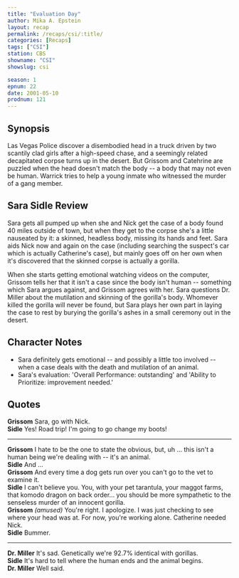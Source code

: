 ```yaml
---
title: "Evaluation Day"
author: Mika A. Epstein
layout: recap
permalink: /recaps/csi/:title/
categories: [Recaps]
tags: ["CSI"]
station: CBS
showname: "CSI"
showslug: csi

season: 1
epnum: 22
date: 2001-05-10
prodnum: 121  
---
```


## Synopsis

Las Vegas Police discover a disembodied head in a truck driven by two scantily clad girls after a high-speed chase, and a seemingly related decapitated corpse turns up in the desert. But Grissom and Catehrine are puzzled when the head doesn't match the body -- a body that may not even be human. Warrick tries to help a young inmate who witnessed the murder of a gang member.

## Sara Sidle Review

Sara gets all pumped up when she and Nick get the case of a body found 40 miles outside of town, but when they get to the corpse she's a little nauseated by it: a skinned, headless body, missing its hands and feet. Sara aids Nick now and again on the case (including searching the suspect's car which is actually Catherine's case), but mainly goes off on her own when it's discovered that the skinned corpse is actually a gorilla.

When she starts getting emotional watching videos on the computer, Grissom tells her that it isn't a case since the body isn't human -- something which Sara argues against, and Grissom agrees with her. Sara questions Dr. Miller about the mutilation and skinning of the gorilla's body. Whomever killed the gorilla will never be found, but Sara plays her own part in laying the case to rest by burying the gorilla's ashes in a small ceremony out in the desert.

## Character Notes

* Sara definitely gets emotional -- and possibly a little too involved -- when a case deals with the death and mutilation of an animal.  
* Sara's evaluation: 'Overall Performance: outstanding' and 'Ability to Prioritize: improvement needed.'

## Quotes

**Grissom** Sara, go with Nick.  
**Sidle** Yes! Road trip! I'm going to go change my boots!  

- - -

**Grissom** I hate to be the one to state the obvious, but, uh ... this isn't a human being we're dealing with -- it's an animal.  
**Sidle** And ...  
**Grissom** And every time a dog gets run over you can't go to the vet to examine it.  
**Sidle** I can't believe you. You, with your pet tarantula, your maggot farms, that komodo dragon on back order... you should be more sympathetic to the senseless murder of an innocent gorilla.  
**Grissom** _(amused)_ You're right. I apologize. I was just checking to see where your head was at. For now, you're working alone. Catherine needed Nick.  
**Sidle** Bummer.  

- - -

**Dr. Miller** It's sad. Genetically we're 92.7% identical with gorillas.  
**Sidle** It's hard to tell where the human ends and the animal begins.  
**Dr. Miller** Well said.

